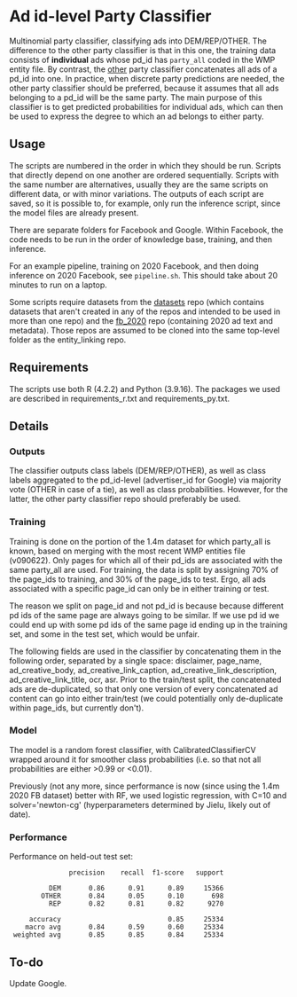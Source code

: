 # Ad id-level Party Classifier
Multinomial party classifier, classifying ads into DEM/REP/OTHER. The difference to the other party classifier is that in this one, the training data consists of **individual** ads whose pd_id has `party_all` coded in the WMP entity file. By contrast, the [other](https://github.com/Wesleyan-Media-Project/party_classifier_pdid) party classifier concatenates all ads of a pd_id into one. In practice, when discrete party predictions are needed, the other party classifier should be preferred, because it assumes that all ads belonging to a pd_id will be the same party. The main purpose of this classifier is to get predicted probabilities for individual ads, which can then be used to express the degree to which an ad belongs to either party.

## Usage
The scripts are numbered in the order in which they should be run. Scripts that directly depend on one another are ordered sequentially. Scripts with the same number are alternatives, usually they are the same scripts on different data, or with minor variations. The outputs of each script are saved, so it is possible to, for example, only run the inference script, since the model files are already present.

There are separate folders for Facebook and Google. Within Facebook, the code needs to be run in the order of knowledge base, training, and then inference.

For an example pipeline, training on 2020 Facebook, and then doing inference on 2020 Facebook, see `pipeline.sh`. This should take about 20 minutes to run on a laptop.

Some scripts require datasets from the [datasets](https://github.com/Wesleyan-Media-Project/datasets) repo (which contains datasets that aren't created in any of the repos and intended to be used in more than one repo) and the [fb_2020](https://github.com/Wesleyan-Media-Project/fb_2020) repo (containing 2020 ad text and metadata). Those repos are assumed to be cloned into the same top-level folder as the entity_linking repo.


## Requirements
The scripts use both R (4.2.2) and Python (3.9.16). The packages we used are described in requirements_r.txt and requirements_py.txt.


## Details
### Outputs
The classifier outputs class labels (DEM/REP/OTHER), as well as class labels aggregated to the pd_id-level (advertiser_id for Google) via majority vote (OTHER in case of a tie), as well as class probabilities. However, for the latter, the other party classifier repo should preferably be used.

### Training
Training is done on the portion of the 1.4m dataset for which party_all is known, based on merging with the most recent WMP entities file (v090622). Only pages for which all of their pd_ids are associated with the same party_all are used. For training, the data is split by assigning 70% of the page_ids to training, and 30% of the page_ids to test. Ergo, all ads associated with a specific page_id can only be in either training or test.

The reason we split on page_id and not pd_id is because because different pd ids of the same page are always going to be similar. If we use pd id we could end up with some pd ids of the same page id ending up in the training set, and some in the test set, which would be unfair.

The following fields are used in the classifier by concatenating them in the following order, separated by a single space: disclaimer, page_name, ad_creative_body, ad_creative_link_caption, ad_creative_link_description, ad_creative_link_title, ocr, asr. Prior to the train/test split, the concatenated ads are de-duplicated, so that only one version of every concatenated ad content can go into either train/test (we could potentially only de-duplicate within page_ids, but currently don't).

### Model
The model is a random forest classifier, with CalibratedClassifierCV wrapped around it for smoother class probabilities (i.e. so that not all probabilities are either >0.99 or <0.01).

Previously (not any more, since performance is now (since using the 1.4m 2020 FB dataset) better with RF, we used logistic regression, with C=10 and solver='newton-cg' (hyperparameters determined by Jielu, likely out of date). 

### Performance
Performance on held-out test set:
```
               precision    recall  f1-score   support
 
          DEM       0.86      0.91      0.89     15366
        OTHER       0.84      0.05      0.10       698
          REP       0.82      0.81      0.82      9270
 
     accuracy                           0.85     25334
    macro avg       0.84      0.59      0.60     25334
 weighted avg       0.85      0.85      0.84     25334
```

## To-do
Update Google.
